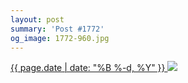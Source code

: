 ```yaml
---
layout: post
summary: 'Post #1772'
og_image: 1772-960.jpg
---
```


<p>
 <time>
  <a href="/1772">
   {{ page.date | date: "%B %-d, %Y" }}
  </a>
 </time>
 <a href="/1772">
  <img data-taken="5/21/2023" sizes="(min-width: 700px) 50vw, calc(100vw - 2rem)" src="{{ site.assets_url }}/1772-480.jpg" srcset="{{ site.assets_url }}/1772-240.jpg 240w, {{ site.assets_url }}/1772-480.jpg 480w, {{ site.assets_url }}/1772-720.jpg 720w, {{ site.assets_url }}/1772-960.jpg 960w"/>
 </a>
</p>
